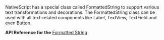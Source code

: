 NativeScript has a special class called FormattedString to support various text transformations and decorations. The FormattedString class can be used with all text-related components like Label, TextView, TextField and even Button.

**API Reference for the** [Formatted String](http://docs.nativescript.org/api-reference/modules/_text_formatted_string_.html)